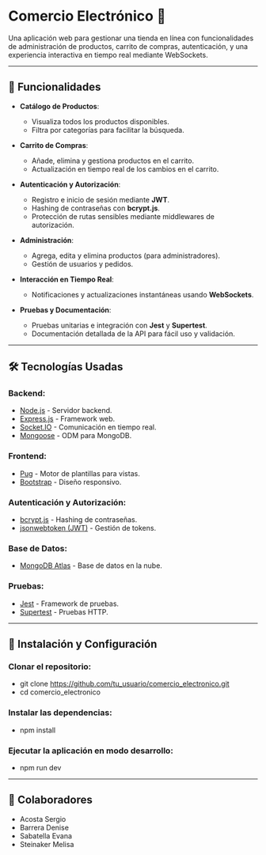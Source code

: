 # Comercio Electrónico 🛒

Una aplicación web para gestionar una tienda en línea con funcionalidades de administración de productos, carrito de compras, autenticación, y una experiencia interactiva en tiempo real mediante WebSockets.

---

## 🚀 Funcionalidades

- **Catálogo de Productos**:
  - Visualiza todos los productos disponibles.
  - Filtra por categorías para facilitar la búsqueda.

- **Carrito de Compras**:
  - Añade, elimina y gestiona productos en el carrito.
  - Actualización en tiempo real de los cambios en el carrito.

- **Autenticación y Autorización**:
  - Registro e inicio de sesión mediante **JWT**.
  - Hashing de contraseñas con **bcrypt.js**.
  - Protección de rutas sensibles mediante middlewares de autorización.

- **Administración**:
  - Agrega, edita y elimina productos (para administradores).
  - Gestión de usuarios y pedidos.

- **Interacción en Tiempo Real**:
  - Notificaciones y actualizaciones instantáneas usando **WebSockets**.

- **Pruebas y Documentación**:
  - Pruebas unitarias e integración con **Jest** y **Supertest**.
  - Documentación detallada de la API para fácil uso y validación.

---

## 🛠️ Tecnologías Usadas

### **Backend**:
- [Node.js](https://nodejs.org/) - Servidor backend.
- [Express.js](https://expressjs.com/) - Framework web.
- [Socket.IO](https://socket.io/) - Comunicación en tiempo real.
- [Mongoose](https://mongoosejs.com/) - ODM para MongoDB.

### **Frontend**:
- [Pug](https://pugjs.org/) - Motor de plantillas para vistas.
- [Bootstrap](https://getbootstrap.com/) - Diseño responsivo.

### **Autenticación y Autorización**:
- [bcrypt.js](https://github.com/dcodeIO/bcrypt.js) - Hashing de contraseñas.
- [jsonwebtoken (JWT)](https://jwt.io/) - Gestión de tokens.

### **Base de Datos**:
- [MongoDB Atlas](https://www.mongodb.com/) - Base de datos en la nube.

### **Pruebas**:
- [Jest](https://jestjs.io/) - Framework de pruebas.
- [Supertest](https://github.com/visionmedia/supertest) - Pruebas HTTP.


---

## 🌟 Instalación y Configuración
### **Clonar el repositorio:**
 - git clone https://github.com/tu_usuario/comercio_electronico.git
 - cd comercio_electronico

### **Instalar las dependencias:**
 - npm install

### **Ejecutar la aplicación en modo desarrollo:**
 - npm run dev

---

## 🤝 Colaboradores
 - Acosta Sergio 
 - Barrera Denise
 - Sabatella Evana
 - Steinaker Melisa
